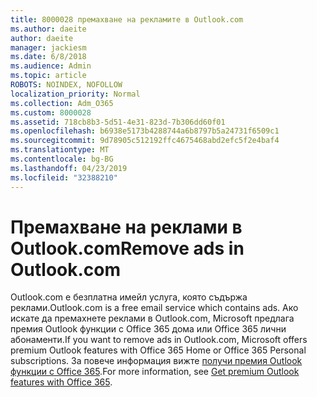 ```yaml
---
title: 8000028 премахване на рекламите в Outlook.com
ms.author: daeite
author: daeite
manager: jackiesm
ms.date: 6/8/2018
ms.audience: Admin
ms.topic: article
ROBOTS: NOINDEX, NOFOLLOW
localization_priority: Normal
ms.collection: Adm_O365
ms.custom: 8000028
ms.assetid: 718cb8b3-5d51-4e31-823d-7b306dd60f01
ms.openlocfilehash: b6938e5173b4288744a6b8797b5a24731f6509c1
ms.sourcegitcommit: 9d78905c512192ffc4675468abd2efc5f2e4baf4
ms.translationtype: MT
ms.contentlocale: bg-BG
ms.lasthandoff: 04/23/2019
ms.locfileid: "32388210"
---
```

# <a name="remove-ads-in-outlookcom"></a><span data-ttu-id="a09b2-102">Премахване на реклами в Outlook.com</span><span class="sxs-lookup"><span data-stu-id="a09b2-102">Remove ads in Outlook.com</span></span>

<span data-ttu-id="a09b2-103">Outlook.com е безплатна имейл услуга, която съдържа реклами.</span><span class="sxs-lookup"><span data-stu-id="a09b2-103">Outlook.com is a free email service which contains ads.</span></span> <span data-ttu-id="a09b2-104">Ако искате да премахнете реклами в Outlook.com, Microsoft предлага премия Outlook функции с Office 365 дома или Office 365 лични абонаменти.</span><span class="sxs-lookup"><span data-stu-id="a09b2-104">If you want to remove ads in Outlook.com, Microsoft offers premium Outlook features with Office 365 Home or Office 365 Personal subscriptions.</span></span> <span data-ttu-id="a09b2-105">За повече информация вижте [получи премия Outlook функции с Office 365](https://go.microsoft.com/fwlink/?linkid=872181).</span><span class="sxs-lookup"><span data-stu-id="a09b2-105">For more information, see [Get premium Outlook features with Office 365](https://go.microsoft.com/fwlink/?linkid=872181).</span></span>
  

